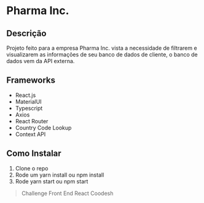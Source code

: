 # Pharma Inc.

## Descrição
Projeto feito para a empresa Pharma Inc. vista a necessidade de filtrarem e visualizarem as informações de seu banco de dados de cliente, o banco de dados vem da API externa.

## Frameworks
- React.js
- MaterialUI
- Typescript
- Axios
- React Router
- Country Code Lookup
- Context API

## Como Instalar

1. Clone o repo
2. Rode um yarn install ou npm install
3. Rode yarn start ou npm start


> Challenge Front End React Coodesh
